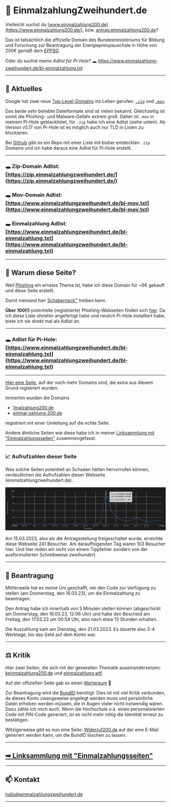 # 💸 Ein&shy;mal&shy;zah&shy;lung&shy;Zwei&shy;hun&shy;dert&shy;.de

Vielleicht suchst du [www.einmalzahlung200.de](https://www.einmalzahlung200.de/), bzw. [antrag.einmalzahlung200.de](https://antrag.einmalzahlung200.de/)?

Das ist tatsächlich die offizielle Domain des Bundesministeriums für Bildung und Forschung zur Beantragung der Energiepreispauschale in Höhe von 200€ gemäß dem [*EPPSG*](https://www.gesetze-im-internet.de/eppsg/).

Oder du suchst meine *Adlist für Pi-Hole*? 🕳 [https://&shy;www.&shy;ein&shy;mal&shy;zah&shy;lung&shy;zwei&shy;hun&shy;dert&shy;.de/bl-einmalzahlung.txt](https://www.einmalzahlungzweihundert.de/bl-einmalzahlung.txt)

---

## 📰 Aktuelles

Google hat zwei neue [Top-Level-Domains](https://de.wikipedia.org/wiki/Top-Level-Domain) ins Leben gerufen: [``.zip``](https://domains.google/tld/zip/) und [``.mov``](https://domains.google/tld/mov/).

Das beide sehr beliebte Dateiformate sind ist vielen bekannt. Gleichzeitig ist somit die Phishing- und Malware-Gefahr extrem groß. Daher ist ``.mov`` in meinem Pi-Hole geblacklistet, für ``.zip`` habe ich eine Adlist (siehe unten). Ab Version v5.17 von Pi-Hole ist es möglich auch nur TLD in Listen zu blockieren.

Bei [Github](https://github.com/trickest/zip/tree/main) gibt es ein Repo mit einer Liste mit bisher entdeckten ``.zip`` Domains und ich habe daraus eine Adlist für Pi-Hole erstellt.

---

### 🕳 Zip-Domain Adlist: [https://zip.einmalzahlungzweihundert.de/](https://zip.einmalzahlungzweihundert.de/)

### 🕳 Mov-Domain Adlist: [https://www.einmalzahlungzweihundert.de/bl-mov.txt](https://www.einmalzahlungzweihundert.de/bl-mov.txt)

### 🕳 Ein&shy;mal&shy;zah&shy;lung Adlist: [https://www.einmalzahlungzweihundert.de/bl-einmalzahlung.txt](https://www.einmalzahlungzweihundert.de/bl-einmalzahlung.txt)

---

## 🤔 Warum diese Seite?

Weil [Phishing](https://de.wikipedia.org/wiki/Phishing) ein ernstes Thema ist, habe ich diese Domain für ~6€ gekauft und diese Seite erstellt.

Damit niemand hier [Schabernack™](https://www.youtube.com/watch?v=8fYzpK2QqrY) treiben kann.

**Über 100(!)** potentielle (registrierte) Phishing-Webseiten finden sich [hier](Phishing). Da ich diese Liste ohnehin angefertigt habe und
neulich Pi-Hole installiert habe, biete ich sie direkt mal als Adlist an.

---

### 🕳 Adlist für Pi-Hole: [https://www.einmalzahlungzweihundert.de/bl-einmalzahlung.txt](https://www.einmalzahlungzweihundert.de/bl-einmalzahlung.txt)

---

[Hier eine Seite](https://einmaIzahlung200.de/), auf der noch mehr Domains sind, die extra aus diesem Grund registriert wurden.

Immerhin wurden die Domains

- [1malzahlung200.de](https://1malzahlung200.de)
- [einmal-zahlung-200.de](https://einmal-zahlung-200.de/)

registriert mit einer Umleitung auf die echte Seite.

Andere ähnliche Seiten wie diese habe ich in meiner [Linksammlung mit "Einmalzahlungsseiten"](/Linksammlung) zusammengefasst.

---

### 📈 Aufrufzahlen dieser Seite

Was solche Seiten potentiell an Schaden hätten hervorrufen können, verdeutlichen die Aufrufzahlen dieser Webseite (einmalzahlungzweihundert.de).

![Aufrufzahlen dieser Webseite, am 15.03. 241 Besucher](images/visitors.png)

Am 15.03.2023, also als die Antragsstellung freigeschaltet wurde, erreichte diese Webseite 241 Besucher.
Am darauffolgenden Tag waren 103 Besucher hier.
Und hier reden wir nicht von einem Tippfehler sondern von der ausformulierten Schreibweise *zweihundert*.

---

## 🏢 Beantragung

Mittlerweile hat es meine Uni geschafft, mir den Code zur Verfügung zu stellen (am Donnerstag, den 16.03.23), um die Einmalzahlung zu beantragen.

Den Antrag habe ich innerhalb von 5 Minuten stellen können (abgeschickt am Donnerstag, den 16.03.23, 12:06 Uhr) und habe den Bescheid am Freitag, den 17.03.23 um 00:54 Uhr, also nach etwa 13 Stunden erhalten.

Die Auszahlung kam am Dienstag, den 21.03.2023. Es dauerte also 3-4 Werktage, bis das Geld auf dem Konto war.

---

## ⚖️ Kritik

Hier zwei Seiten, die sich mit der generellen Thematik auseinandersetzen: [keinmalzahlung200.de](https://www.keinmalzahlung200.de/) und [einmalzahlung.wtf](https://einmalzahlung.wtf/).

Auf der offiziellen Seite gab es einen [Warteraum](Warteraum) 🤦

Zur Beantragung wird die [BundID](https://id.bund.de/de) benötigt.
Dies ist mit viel Kritik verbunden, da dieses Konto zwangsweise angelegt werden muss und persönliche Daten erhoben werden müssen, die in Augen vieler nicht notwendig wären. Dazu zähle ich mich auch.
Wenn die Hochschule o.ä. einen personalisierten Code mit PIN-Code generiert, ist es nicht mehr nötig die Identität erneut zu bestätigen.

Witzigerweise gibt es nun eine Seite: [Widerruf200.de](https://widerruf200.de/) auf der eine E-Mail generiert werden kann, um die BundID löschen zu lassen.

---

## [➡ Linksammlung mit "Einmalzahlungsseiten"](/Linksammlung)

---

## 📫 Kontakt

<hallo@einmalzahlungzweihundert.de>

---

